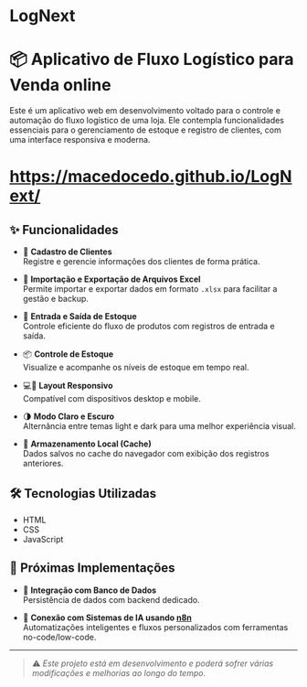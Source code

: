 # LogNext
# 📦 Aplicativo de Fluxo Logístico para Venda online

Este é um aplicativo web em desenvolvimento voltado para o controle e automação do fluxo logístico de uma loja. Ele contempla funcionalidades essenciais para o gerenciamento de estoque e registro de clientes, com uma interface responsiva e moderna.

# https://macedocedo.github.io/LogNext/

## ✨ Funcionalidades

- 📝 **Cadastro de Clientes**  
  Registre e gerencie informações dos clientes de forma prática.

- 📁 **Importação e Exportação de Arquivos Excel**  
  Permite importar e exportar dados em formato `.xlsx` para facilitar a gestão e backup.

- 🔄 **Entrada e Saída de Estoque**  
  Controle eficiente do fluxo de produtos com registros de entrada e saída.

- 📦 **Controle de Estoque**  
  Visualize e acompanhe os níveis de estoque em tempo real.

- 💻📱 **Layout Responsivo**  
  Compatível com dispositivos desktop e mobile.

- 🌗 **Modo Claro e Escuro**  
  Alternância entre temas light e dark para uma melhor experiência visual.

- 💾 **Armazenamento Local (Cache)**  
  Dados salvos no cache do navegador com exibição dos registros anteriores.

## 🛠️ Tecnologias Utilizadas

- HTML  
- CSS  
- JavaScript

## 🔄 Próximas Implementações

- 🔗 **Integração com Banco de Dados**  
  Persistência de dados com backend dedicado.

- 🤖 **Conexão com Sistemas de IA usando [n8n](https://n8n.io/)**  
  Automatizações inteligentes e fluxos personalizados com ferramentas no-code/low-code.

---

> ⚠️ *Este projeto está em desenvolvimento e poderá sofrer várias modificações e melhorias ao longo do tempo.*

